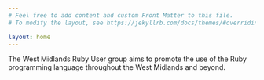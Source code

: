 ```yaml
---
# Feel free to add content and custom Front Matter to this file.
# To modify the layout, see https://jekyllrb.com/docs/themes/#overriding-theme-defaults

layout: home
---
```


The West Midlands Ruby User group aims to promote the use of the Ruby programming language throughout the West Midlands and beyond.
